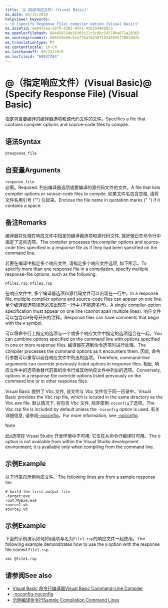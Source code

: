 ```yaml
---
title: '@（指定响应文件）(Visual Basic)'
ms.date: 03/13/2018
helpviewer_keywords:
- '@ (Specify Response File) compiler option [Visual Basic]'
ms.assetid: a6847eaa-e5f9-4303-9421-45b55484b9ca
ms.openlocfilehash: b84d50334e56305c27c5c0bc54578ba871a28365
ms.sourcegitcommit: 68653db98c5ea7744fd438710248935f70020dfb
ms.translationtype: MT
ms.contentlocale: zh-CN
ms.lasthandoff: 08/22/2019
ms.locfileid: "69937284"
---
```

# <a name="-specify-response-file-visual-basic"></a><span data-ttu-id="71792-102">@（指定响应文件）(Visual Basic)</span><span class="sxs-lookup"><span data-stu-id="71792-102">@ (Specify Response File) (Visual Basic)</span></span>
<span data-ttu-id="71792-103">指定包含要编译的编译器选项和源代码文件的文件。</span><span class="sxs-lookup"><span data-stu-id="71792-103">Specifies a file that contains compiler options and source-code files to compile.</span></span>  
  
## <a name="syntax"></a><span data-ttu-id="71792-104">语法</span><span class="sxs-lookup"><span data-stu-id="71792-104">Syntax</span></span>  
  
```  
@response_file  
```  
  
## <a name="arguments"></a><span data-ttu-id="71792-105">自变量</span><span class="sxs-lookup"><span data-stu-id="71792-105">Arguments</span></span>  
 `response_file`  
 <span data-ttu-id="71792-106">必需。</span><span class="sxs-lookup"><span data-stu-id="71792-106">Required.</span></span> <span data-ttu-id="71792-107">列出编译器选项或要编译的源代码文件的文件。</span><span class="sxs-lookup"><span data-stu-id="71792-107">A file that lists compiler options or source-code files to compile.</span></span> <span data-ttu-id="71792-108">如果文件名包含空格, 请将文件名用引号 ("") 引起来。</span><span class="sxs-lookup"><span data-stu-id="71792-108">Enclose the file name in quotation marks (" ") if it contains a space.</span></span>  
  
## <a name="remarks"></a><span data-ttu-id="71792-109">备注</span><span class="sxs-lookup"><span data-stu-id="71792-109">Remarks</span></span>  
 <span data-ttu-id="71792-110">编译器将处理在响应文件中指定的编译器选项和源代码文件, 就好像已在命令行中指定了这些选项。</span><span class="sxs-lookup"><span data-stu-id="71792-110">The compiler processes the compiler options and source-code files specified in a response file as if they had been specified on the command line.</span></span>  
  
 <span data-ttu-id="71792-111">若要在编译中指定多个响应文件, 请指定多个响应文件选项, 如下所示。</span><span class="sxs-lookup"><span data-stu-id="71792-111">To specify more than one response file in a compilation, specify multiple response-file options, such as the following.</span></span>  
  
```  
@file1.rsp @file2.rsp  
```  
  
 <span data-ttu-id="71792-112">在响应文件中, 多个编译器选项和源代码文件可以出现在一行中。</span><span class="sxs-lookup"><span data-stu-id="71792-112">In a response file, multiple compiler options and source-code files can appear on one line.</span></span> <span data-ttu-id="71792-113">单个编译器选项规范必须出现在一行中 (不能跨多行)。</span><span class="sxs-lookup"><span data-stu-id="71792-113">A single compiler-option specification must appear on one line (cannot span multiple lines).</span></span> <span data-ttu-id="71792-114">响应文件可以包含以`#`符号开头的注释。</span><span class="sxs-lookup"><span data-stu-id="71792-114">Response files can have comments that begin with the `#` symbol.</span></span>  
  
 <span data-ttu-id="71792-115">可以将命令行上指定的选项与一个或多个响应文件中指定的选项组合在一起。</span><span class="sxs-lookup"><span data-stu-id="71792-115">You can combine options specified on the command line with options specified in one or more response files.</span></span> <span data-ttu-id="71792-116">编译器在遇到命令选项时进行处理。</span><span class="sxs-lookup"><span data-stu-id="71792-116">The compiler processes the command options as it encounters them.</span></span> <span data-ttu-id="71792-117">因此, 命令行参数可以重写以前在响应文件中列出的选项。</span><span class="sxs-lookup"><span data-stu-id="71792-117">Therefore, command-line arguments can override previously listed options in response files.</span></span> <span data-ttu-id="71792-118">相反, 响应文件中的选项会替代前面的命令行或其他响应文件中列出的选项。</span><span class="sxs-lookup"><span data-stu-id="71792-118">Conversely, options in a response file override options listed previously on the command line or in other response files.</span></span>  
  
 <span data-ttu-id="71792-119">Visual Basic 提供了 Vbc 文件, 该文件与 Vbc 文件位于同一目录中。</span><span class="sxs-lookup"><span data-stu-id="71792-119">Visual Basic provides the Vbc.rsp file, which is located in the same directory as the Vbc.exe file.</span></span> <span data-ttu-id="71792-120">默认情况下, 将包含 Vbc 文件, 除非使用`-noconfig`了选项。</span><span class="sxs-lookup"><span data-stu-id="71792-120">The Vbc.rsp file is included by default unless the `-noconfig` option is used.</span></span> <span data-ttu-id="71792-121">有关详细信息, 请参阅[-noconfig](../../../visual-basic/reference/command-line-compiler/noconfig.md)。</span><span class="sxs-lookup"><span data-stu-id="71792-121">For more information, see [-noconfig](../../../visual-basic/reference/command-line-compiler/noconfig.md).</span></span>  
  
> [!NOTE]
> <span data-ttu-id="71792-122">此`@`选项在 Visual Studio 开发环境中不可用; 它仅在从命令行编译时可用。</span><span class="sxs-lookup"><span data-stu-id="71792-122">The `@` option is not available from within the Visual Studio development environment; it is available only when compiling from the command line.</span></span>  
  
## <a name="example"></a><span data-ttu-id="71792-123">示例</span><span class="sxs-lookup"><span data-stu-id="71792-123">Example</span></span>  
 <span data-ttu-id="71792-124">以下行来自示例响应文件。</span><span class="sxs-lookup"><span data-stu-id="71792-124">The following lines are from a sample response file.</span></span>  
  
```console
# build the first output file  
-target:exe   
-out:MyExe.exe  
source1.vb   
source2.vb  
```  
  
## <a name="example"></a><span data-ttu-id="71792-125">示例</span><span class="sxs-lookup"><span data-stu-id="71792-125">Example</span></span>  
 <span data-ttu-id="71792-126">下面的示例演示如何将`@`选项与名为`File1.rsp`的响应文件一起使用。</span><span class="sxs-lookup"><span data-stu-id="71792-126">The following example demonstrates how to use the `@` option with the response file named `File1.rsp`.</span></span>  
  
```console
vbc @file1.rsp  
```  
  
## <a name="see-also"></a><span data-ttu-id="71792-127">请参阅</span><span class="sxs-lookup"><span data-stu-id="71792-127">See also</span></span>

- [<span data-ttu-id="71792-128">Visual Basic 命令行编译器</span><span class="sxs-lookup"><span data-stu-id="71792-128">Visual Basic Command-Line Compiler</span></span>](../../../visual-basic/reference/command-line-compiler/index.md)
- [<span data-ttu-id="71792-129">-noconfig</span><span class="sxs-lookup"><span data-stu-id="71792-129">-noconfig</span></span>](../../../visual-basic/reference/command-line-compiler/noconfig.md)
- [<span data-ttu-id="71792-130">示例编译命令行</span><span class="sxs-lookup"><span data-stu-id="71792-130">Sample Compilation Command Lines</span></span>](../../../visual-basic/reference/command-line-compiler/sample-compilation-command-lines.md)
